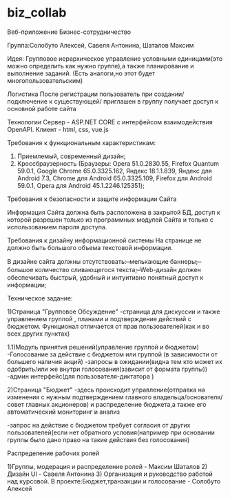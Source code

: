# biz_collab
Веб-приложение Бизнес-сотрудничество

Группа:Солобуто Алексей, Савеля Антонина, Шаталов Максим

Идея:
Групповое иерархическое управление условными единицами(это можно определить как нужно группе),а также планирование и выполнение заданий.
(Есть аналоги,но этот будет многопользовательским)

Логистика
После регистрации пользователь при создании/подключение к существующей/ приглашен в группу получает доступ к  основной работе сайта

Технологии
Сервер - ASP.NET CORE с интерфейсом взаимодействия OpenAPI.
Клиент - html, css, vue.js

Требования к функциональным характеристикам:

1. Приемлемый, современный дизайн;
2. Кроссбраузерность (Браузеры: Opera 51.0.2830.55, Firefox Quantum 59.0.1, Google Chrome 65.0.3325.162, Яндекс 18.1.1.839, Яндекс для Android 7.3, Chrome для Android 65.0.3325.109, Firefox для Android 59.0.1, Opera для Android 45.1.2246.125351);

Требования к безопасности и защите информации Сайта

Информация Сайта должна быть расположена в закрытой БД, доступ к которой разрешен только из программных модулей Сайта и только с использованием пароля доступа.

Требования к дизайну информационной системы
На странице не должно быть большого объема текстовой информации.

В дизайне сайта должны отсутствовать:
̶ мелькающие баннеры;
̶ большое количество сливающегося текста;
̶ Web-дизайн должен обеспечивать быстрый, удобный и интуитивно понятный доступ к информации;

Техническое задание:

1)Страница "Групповое Обсуждение"
-страница для дискуссии и также управлением группой , планами и подтверждение действий с бюджетом.
Функционал отличается от прав пользователей(как и во всех других пунктах)

1.1)Модуль принятия решений(управление группой и бюджетом)
-Голосование за действие с бюджетом или группой
(в зависимости от большего наличия акций)
-запросы в ожидании(видна тем кто может их одобрить/или же внутри голосования(зависит от формата группы))
-админ интерфейс(для пользователя-диктатора )

2)Страница "Бюджет"
-здесь происходит управление(отправка на изменения с нужным подтверждением главного владельца/основателя/совет главных акционеров) и распределение бюджета,а также его автоматический мониторинг и анализ

-запрос на действие с бюджетом требует согласия от других пользователей(если нет обратного условия(например при основании группы было дано право на такие действия без голосования)


Распределение рабочих ролей

1)Группы, модерация и распределение ролей - Максим Шаталов
2) Дизайн UI - Савеля Антонина
3) Организация и руководство работой над курсовой. В проекте:Бюджет,транзакции и голосование - Солобуто Алексей
